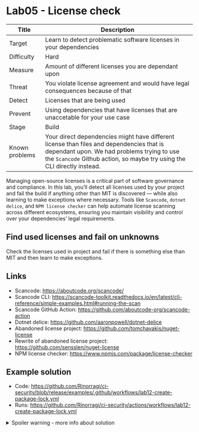 # Lab05 - License check

| Title          | Description                                                                                                                                                                                                        |
| -------------- | ------------------------------------------------------------------------------------------------------------------------------------------------------------------------------------------------------------------ |
| Target         | Learn to detect problematic software licenses in your dependencies                                                                                                                                                 |
| Difficulty     | Hard                                                                                                                                                                                                               |
| Measure        | Amount of different licenses you are dependant upon                                                                                                                                                                |
| Threat         | You violate license agreement and would have legal consequences because of that                                                                                                                                    |
| Detect         | Licenses that are being used                                                                                                                                                                                       |
| Prevent        | Using dependencies that have licenses that are unaccetable for your use case                                                                                                                                       |
| Stage          | Build                                                                                                                                                                                                              |
| Known problems | Your direct dependencies might have different license than files and dependencies that is dependant upon. We had problems trying to use the `Scancode` Github action, so maybe try using the CLI directly instead. |

Managing open-source licenses is a critical part of software governance and compliance. In this lab, you’ll detect all licenses used by your project and fail the build if anything other than MIT is discovered — while also learning to make exceptions where necessary. Tools like `Scancode`, `dotnet delice`, and `NPM license checker` can help automate license scanning across different ecosystems, ensuring you maintain visibility and control over your dependencies’ legal requirements.

## Find used licenses and fail on unknowns

Check the licenses used in project and fail if there is something else than MIT and then learn to make exceptions.

## Links

- Scancode: <https://aboutcode.org/scancode/>
- Scancode CLI: <https://scancode-toolkit.readthedocs.io/en/latest/cli-reference/simple-examples.html#running-the-scan>
- Scancode GitHub Action: <https://github.com/aboutcode-org/scancode-action>
- Dotnet delice: <https://github.com/aaronpowell/dotnet-delice>
- Abandoned license project: <https://github.com/tomchavakis/nuget-license>
- Rewrite of abandoned license project: <https://github.com/sensslen/nuget-license>
- NPM license checker: <https://www.npmjs.com/package/license-checker>

## Example solution

- Code: <https://github.com/Rinorragi/ci-security/blob/release/examples/.github/workflows/lab12-create-package-lock.yml>
- Runs: <https://github.com/Rinorragi/ci-security/actions/workflows/lab12-create-package-lock.yml>

<details>
  <summary>Spoiler warning - more info about solution</summary>
  
### .NET licenses

.NET does not natively provide you information from license about packages with `dotnet list package --include-transitive` which is really unfortunate. But you can achieve it natively with few different ways.

#### Local option

1. Use `dotnet nuget locals -l global-packages` to find where Nugets are being stored
1. Match your packages with that folder and lowercase package id with correct version and the right .nuspec file.
1. Grab the license information from nuspec file

#### Online option

1. Match your packages with NuGet API with following syntax `https://api.nuget.org/v3-flatcontainer/<package id>/<package version>/<package id>.nuspec` e.g. `https://api.nuget.org/v3-flatcontainer/system.text.json/9.0.0/system.text.json.nuspec`
1. Grab the license field from json

</details>

